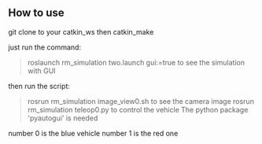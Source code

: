 ## How to use
git clone to your catkin\_ws
then catkin\_make

just run the command:
> roslaunch rm\_simulation two.launch gui:=true
to see the simulation with GUI

then run the script:
> rosrun rm\_simulation image\_view0.sh
to see the camera image
> rosrun rm\_simulation teleop0.py
to control the vehicle 
The python package 'pyautogui' is needed

number 0 is the blue vehicle
number 1 is the red one 
